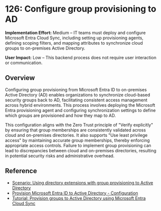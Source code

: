 # 126: Configure group provisioning to AD

**Implementation Effort:** Medium – IT teams must deploy and configure Microsoft Entra Cloud Sync, including setting up provisioning agents, defining scoping filters, and mapping attributes to synchronize cloud groups to on-premises Active Directory.

**User Impact:** Low – This backend process does not require user interaction or communication.

## Overview

Configuring group provisioning from Microsoft Entra ID to on-premises Active Directory (AD) enables organizations to synchronize cloud-based security groups back to AD, facilitating consistent access management across hybrid environments. This process involves deploying the Microsoft Entra provisioning agent and configuring synchronization settings to define which groups are provisioned and how they map to AD.

This configuration aligns with the Zero Trust principle of "Verify explicitly" by ensuring that group memberships are consistently validated across cloud and on-premises directories. It also supports "Use least privilege access" by maintaining accurate group memberships, thereby enforcing appropriate access controls. Failure to implement group provisioning can lead to discrepancies between cloud and on-premises directories, resulting in potential security risks and administrative overhead.

## Reference
* [Scenario: Using directory extensions with group provisioning to Active Directory](https://learn.microsoft.com/entra/identity/hybrid/cloud-sync/tutorial-directory-extension-group-provisioning)
* [Provision Microsoft Entra ID to Active Directory - Configuration](https://learn.microsoft.com/entra/identity/hybrid/cloud-sync/how-to-configure-entra-to-active-directory)
* [Tutorial: Provision groups to Active Directory using Microsoft Entra Cloud Sync](https://learn.microsoft.com/entra/identity/hybrid/cloud-sync/tutorial-group-provisioning)

